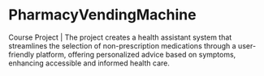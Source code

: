 # PharmacyVendingMachine
Course Project | The project creates a health assistant system that streamlines the selection of non-prescription medications through a user-friendly platform, offering personalized advice based on symptoms, enhancing accessible and informed health care.
